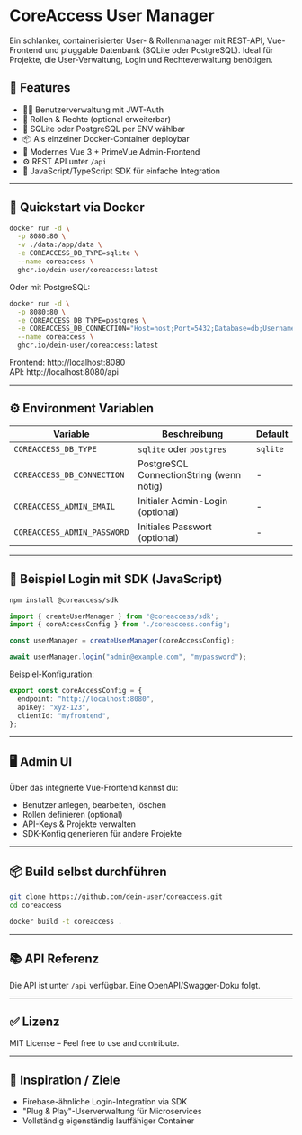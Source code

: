 # CoreAccess User Manager

Ein schlanker, containerisierter User- & Rollenmanager mit REST-API, Vue-Frontend und pluggable Datenbank (SQLite oder PostgreSQL). Ideal für Projekte, die User-Verwaltung, Login und Rechteverwaltung benötigen.

## 🚀 Features

- 🧑‍💼 Benutzerverwaltung mit JWT-Auth
- 🔐 Rollen & Rechte (optional erweiterbar)
- 🧩 SQLite oder PostgreSQL per ENV wählbar
- 📦 Als einzelner Docker-Container deploybar
- 🎨 Modernes Vue 3 + PrimeVue Admin-Frontend
- ⚙️ REST API unter `/api`
- 🧰 JavaScript/TypeScript SDK für einfache Integration

---

## 🐳 Quickstart via Docker

```bash
docker run -d \
  -p 8080:80 \
  -v ./data:/app/data \
  -e COREACCESS_DB_TYPE=sqlite \
  --name coreaccess \
  ghcr.io/dein-user/coreaccess:latest
```

Oder mit PostgreSQL:

```bash
docker run -d \
  -p 8080:80 \
  -e COREACCESS_DB_TYPE=postgres \
  -e COREACCESS_DB_CONNECTION="Host=host;Port=5432;Database=db;Username=user;Password=pass" \
  --name coreaccess \
  ghcr.io/dein-user/coreaccess:latest
```

Frontend: http://localhost:8080  
API: http://localhost:8080/api

---

## ⚙️ Environment Variablen

| Variable                    | Beschreibung                                | Default    |
|----------------------------|---------------------------------------------|------------|
| `COREACCESS_DB_TYPE`       | `sqlite` oder `postgres`                    | `sqlite`   |
| `COREACCESS_DB_CONNECTION` | PostgreSQL ConnectionString (wenn nötig)    | -          |
| `COREACCESS_ADMIN_EMAIL`   | Initialer Admin-Login (optional)            | -          |
| `COREACCESS_ADMIN_PASSWORD`| Initiales Passwort (optional)               | -          |

---

## 🧪 Beispiel Login mit SDK (JavaScript)

```bash
npm install @coreaccess/sdk
```

```ts
import { createUserManager } from '@coreaccess/sdk';
import { coreAccessConfig } from './coreaccess.config';

const userManager = createUserManager(coreAccessConfig);

await userManager.login("admin@example.com", "mypassword");
```

Beispiel-Konfiguration:

```ts
export const coreAccessConfig = {
  endpoint: "http://localhost:8080",
  apiKey: "xyz-123",
  clientId: "myfrontend",
};
```

---

## 🖥️ Admin UI

Über das integrierte Vue-Frontend kannst du:

- Benutzer anlegen, bearbeiten, löschen
- Rollen definieren (optional)
- API-Keys & Projekte verwalten
- SDK-Konfig generieren für andere Projekte

---

## 📦 Build selbst durchführen

```bash
git clone https://github.com/dein-user/coreaccess.git
cd coreaccess

docker build -t coreaccess .
```

---

## 📚 API Referenz

Die API ist unter `/api` verfügbar. Eine OpenAPI/Swagger-Doku folgt.

---

## ✅ Lizenz

MIT License – Feel free to use and contribute.

---

## 🧠 Inspiration / Ziele

- Firebase-ähnliche Login-Integration via SDK
- "Plug & Play"-Userverwaltung für Microservices
- Vollständig eigenständig lauffähiger Container
